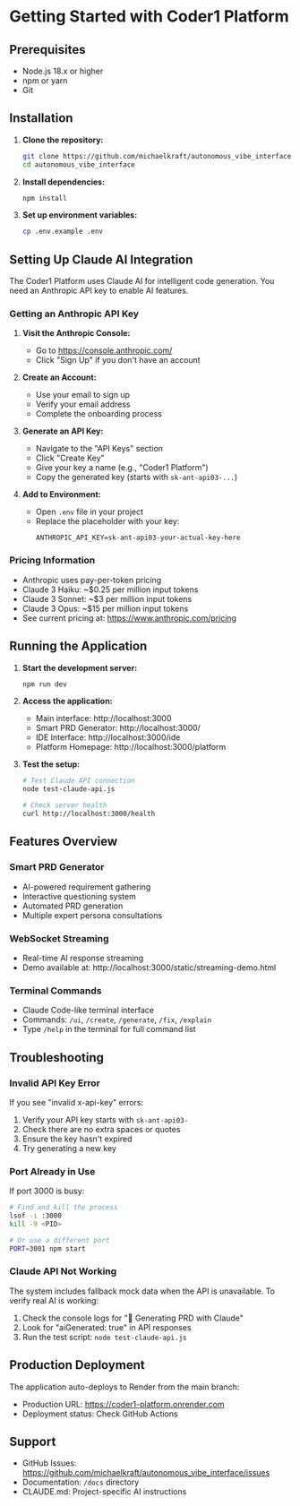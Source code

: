 # Getting Started with Coder1 Platform

## Prerequisites

- Node.js 18.x or higher
- npm or yarn
- Git

## Installation

1. **Clone the repository:**
   ```bash
   git clone https://github.com/michaelkraft/autonomous_vibe_interface.git
   cd autonomous_vibe_interface
   ```

2. **Install dependencies:**
   ```bash
   npm install
   ```

3. **Set up environment variables:**
   ```bash
   cp .env.example .env
   ```

## Setting Up Claude AI Integration

The Coder1 Platform uses Claude AI for intelligent code generation. You need an Anthropic API key to enable AI features.

### Getting an Anthropic API Key

1. **Visit the Anthropic Console:**
   - Go to https://console.anthropic.com/
   - Click "Sign Up" if you don't have an account

2. **Create an Account:**
   - Use your email to sign up
   - Verify your email address
   - Complete the onboarding process

3. **Generate an API Key:**
   - Navigate to the "API Keys" section
   - Click "Create Key"
   - Give your key a name (e.g., "Coder1 Platform")
   - Copy the generated key (starts with `sk-ant-api03-...`)

4. **Add to Environment:**
   - Open `.env` file in your project
   - Replace the placeholder with your key:
     ```
     ANTHROPIC_API_KEY=sk-ant-api03-your-actual-key-here
     ```

### Pricing Information

- Anthropic uses pay-per-token pricing
- Claude 3 Haiku: ~$0.25 per million input tokens
- Claude 3 Sonnet: ~$3 per million input tokens
- Claude 3 Opus: ~$15 per million input tokens
- See current pricing at: https://www.anthropic.com/pricing

## Running the Application

1. **Start the development server:**
   ```bash
   npm run dev
   ```

2. **Access the application:**
   - Main interface: http://localhost:3000
   - Smart PRD Generator: http://localhost:3000/
   - IDE Interface: http://localhost:3000/ide
   - Platform Homepage: http://localhost:3000/platform

3. **Test the setup:**
   ```bash
   # Test Claude API connection
   node test-claude-api.js
   
   # Check server health
   curl http://localhost:3000/health
   ```

## Features Overview

### Smart PRD Generator
- AI-powered requirement gathering
- Interactive questioning system
- Automated PRD generation
- Multiple expert persona consultations

### WebSocket Streaming
- Real-time AI response streaming
- Demo available at: http://localhost:3000/static/streaming-demo.html

### Terminal Commands
- Claude Code-like terminal interface
- Commands: `/ui`, `/create`, `/generate`, `/fix`, `/explain`
- Type `/help` in the terminal for full command list

## Troubleshooting

### Invalid API Key Error
If you see "invalid x-api-key" errors:
1. Verify your API key starts with `sk-ant-api03-`
2. Check there are no extra spaces or quotes
3. Ensure the key hasn't expired
4. Try generating a new key

### Port Already in Use
If port 3000 is busy:
```bash
# Find and kill the process
lsof -i :3000
kill -9 <PID>

# Or use a different port
PORT=3001 npm start
```

### Claude API Not Working
The system includes fallback mock data when the API is unavailable. To verify real AI is working:
1. Check the console logs for "🚀 Generating PRD with Claude"
2. Look for "aiGenerated: true" in API responses
3. Run the test script: `node test-claude-api.js`

## Production Deployment

The application auto-deploys to Render from the main branch:
- Production URL: https://coder1-platform.onrender.com
- Deployment status: Check GitHub Actions

## Support

- GitHub Issues: https://github.com/michaelkraft/autonomous_vibe_interface/issues
- Documentation: `/docs` directory
- CLAUDE.md: Project-specific AI instructions